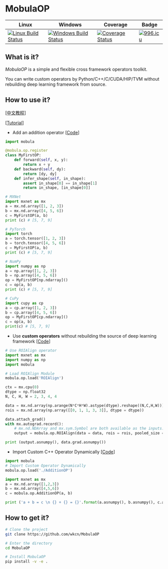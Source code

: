 # MobulaOP

Linux | Windows | Coverage | Badge
------|---------|----------|------
[![Linux Build Status](https://api.travis-ci.org/wkcn/MobulaOP.svg?branch=master)](https://travis-ci.org/wkcn/MobulaOP)|[![Windows Build Status](https://ci.appveyor.com/api/projects/status/bvnavb8k2xnu0wqj/branch/master?svg=true)](https://ci.appveyor.com/project/wkcn/mobulaop/branch/master)|[![Coverage Status](https://coveralls.io/repos/github/wkcn/MobulaOP/badge.svg?branch=master)](https://coveralls.io/github/wkcn/MobulaOP?branch=master)|[![996.icu](https://img.shields.io/badge/link-996.icu-red.svg)](https://996.icu)

## What is it?
*MobulaOP* is a simple and flexible cross framework operators toolkit.

You can write custom operators by Python/C++/C/CUDA/HIP/TVM without rebuilding deep learning framework from source.

## How to use it?

[[中文教程](docs/tutorial-cn.md)]

[[Tutorial](docs/tutorial-en.md)]

- Add an addition operator [[Code](examples/MyFirstOP.py)]

```python
import mobula

@mobula.op.register
class MyFirstOP:
    def forward(self, x, y):
        return x + y
    def backward(self, dy): 
        return [dy, dy]
    def infer_shape(self, in_shape):
        assert in_shape[0] == in_shape[1]
        return in_shape, [in_shape[0]]

# MXNet
import mxnet as mx
a = mx.nd.array([1, 2, 3])
b = mx.nd.array([4, 5, 6])
c = MyFirstOP(a, b)
print (c) # [5, 7, 9]

# PyTorch
import torch
a = torch.tensor([1, 2, 3])
b = torch.tensor([4, 5, 6])
c = MyFirstOP(a, b)
print (c) # [5, 7, 9]

# NumPy
import numpy as np
a = np.array([1, 2, 3])
b = np.array([4, 5, 6])
op = MyFirstOP[np.ndarray]()
c = op(a, b)
print (c) # [5, 7, 9]

# CuPy
import cupy as cp
a = cp.array([1, 2, 3])
b = cp.array([4, 5, 6])
op = MyFirstOP[cp.ndarray]()
c = op(a, b)
print(c) # [5, 7, 9]
```

- Use **custom operators** without rebuilding the source of deep learning framework [[Code](examples/RunROIAlign.py)]

```python
# Use ROIAlign operator
import mxnet as mx
import numpy as np
import mobula

# Load ROIAlign Module
mobula.op.load('ROIAlign')

ctx = mx.cpu(0)
dtype = np.float32
N, C, H, W = 2, 3, 4, 4

data = mx.nd.array(np.arange(N*C*H*W).astype(dtype).reshape((N,C,H,W)))
rois = mx.nd.array(np.array([[0, 1, 1, 3, 3]], dtype = dtype))

data.attach_grad()
with mx.autograd.record():
    # mx.nd.NDArray and mx.sym.Symbol are both available as the inputs.
    output = mobula.op.ROIAlign(data = data, rois = rois, pooled_size = (2,2), spatial_scale = 1.0, sampling_ratio = 1)

print (output.asnumpy(), data.grad.asnumpy())
```

- Import Custom C++ Operator Dynamically [[Code](examples/dynamic_import_op/dynamic_import_op.py)]

```python
import mobula
# Import Custom Operator Dynamically
mobula.op.load('./AdditionOP')

import mxnet as mx
a = mx.nd.array([1,2,3])
b = mx.nd.array([4,5,6])
c = mobula.op.AdditionOP(a, b)

print ('a + b = c \n {} + {} = {}'.format(a.asnumpy(), b.asnumpy(), c.asnumpy()))
```

## How to get it? 
```bash
# Clone the project
git clone https://github.com/wkcn/MobulaOP

# Enter the directory
cd MobulaOP

# Install MobulaOP
pip install -v -e .
```
